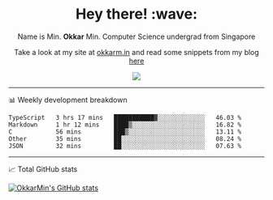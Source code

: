 <h1 align="center"> Hey there! :wave:</h1>

<p align="center">Name is Min. <strong>Okkar</strong> Min. Computer Science undergrad from Singapore</p>

<p align="center">Take a look at my site at <a href="https://okkarm.in" target="_blank">okkarm.in</a> and read some snippets from my blog <a href="https://okkarm.in/blog" target="_blank">here</a></p>

<p align="center">
  <a href="https://okkarm.in/linkedin" target='_blank'>
    <img src="https://img.shields.io/badge/linkedin-%230077B5.svg?&style=for-the-badge&logo=linkedin&logoColor=white" />
  </a>
 </p>

---

📊 Weekly development breakdown

<!--START_SECTION:waka-->
```text
TypeScript   3 hrs 17 mins   ███████████▓░░░░░░░░░░░░░   46.03 % 
Markdown     1 hr 12 mins    ████▒░░░░░░░░░░░░░░░░░░░░   16.82 % 
C            56 mins         ███▒░░░░░░░░░░░░░░░░░░░░░   13.11 % 
Other        35 mins         ██░░░░░░░░░░░░░░░░░░░░░░░   08.24 % 
JSON         32 mins         ██░░░░░░░░░░░░░░░░░░░░░░░   07.63 % 
```
<!--END_SECTION:waka-->

---

📈 Total GitHub stats

<p>
  <a href="https://github.com/OkkarMin"><img src="https://github-readme-stats.vercel.app/api?username=OkkarMin&hide_border=true&show_icons=true&theme=graywhite" alt="OkkarMin's GitHub stats"></a>
</p>
